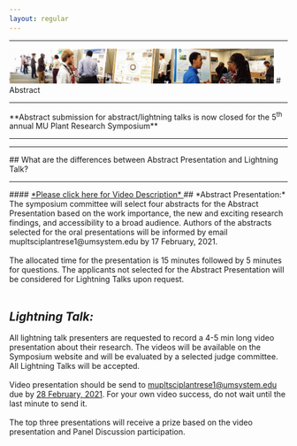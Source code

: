 ```yaml
---
layout: regular
---
```


<hr style="clear: both;" />
<img src="/posterview.jpg" style="max-width:95%"/>
# Abstract
<hr style="clear: both;" />
**Abstract submission for abstract/lightning talks is now closed for the 5<sup>th</sup> annual MU Plant Research Symposium** <br/>
<hr style="clear: both;" />


<hr style="clear: both;" />
## What are the differences between Abstract Presentation and Lightning Talk?
<hr style="clear: both;" />
#### <a href="https://youtu.be/DTVKvruJzdM" target="_blank"> *Please click here for Video Description* </a>
## *Abstract Presentation:*
The symposium committee will select four abstracts for the Abstract Presentation based on the work importance, the new and exciting research findings, and accessibility to a broad audience. Authors of the abstracts selected for the oral presentations will be informed by email mupltsciplantrese1@umsystem.edu by 17 February, 2021.
<br/><br/>
The allocated time for the presentation is 15 minutes followed by 5 minutes for questions. The applicants not selected for the Abstract Presentation will be considered for Lightning Talks upon request.
<br/><br/>

## *Lightning Talk:*
All lightning talk presenters are requested to record a 4-5 min long video presentation about their research. The videos will be available on the Symposium website and will be evaluated by a selected judge committee. All Lightning Talks will be accepted.
<br/><br/>
Video presentation should be send to mupltsciplantrese1@umsystem.edu due by <a href="" target="_blank">28 February, 2021</a>. For your own video success, do not wait until the last minute to send it.
<br/><br/>
The top three presentations will receive a prize based on the video presentation and Panel Discussion participation.
